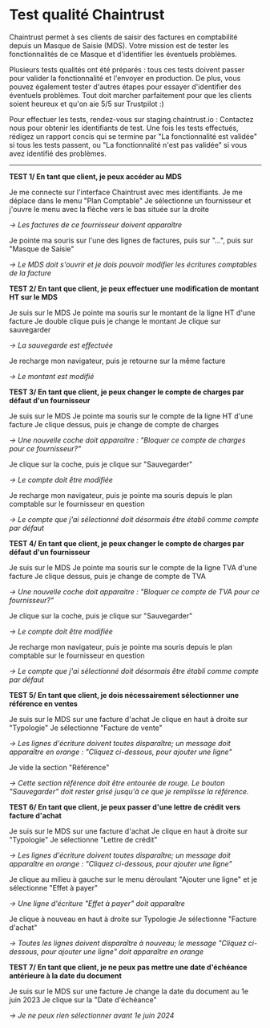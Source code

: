 # Test qualité Chaintrust

Chaintrust permet à ses clients de saisir des factures en comptabilité depuis un Masque de Saisie (MDS). Votre mission est de tester les fonctionnalités de ce Masque et d'identifier les éventuels problèmes.

Plusieurs tests qualités ont été préparés : tous ces tests doivent passer pour valider la fonctionnalité et l'envoyer en production. De plus, vous pouvez également tester d'autres étapes pour essayer d'identifier des éventuels problèmes. Tout doit marcher parfaitement pour que les clients soient heureux et qu'on aie 5/5 sur Trustpilot :)

Pour effectuer les tests, rendez-vous sur staging.chaintrust.io : Contactez nous pour obtenir les identifiants de test. Une fois les tests effectués, rédigez un rapport concis qui se termine par "La fonctionnalité est validée" si tous les tests passent, ou "La fonctionnalité n'est pas validée" si vous avez identifié des problèmes.

---

**TEST 1/ En tant que client, je peux accéder au MDS**

Je me connecte sur l'interface Chaintrust avec mes identifiants.
Je me déplace dans le menu "Plan Comptable"
Je sélectionne un fournisseur et j'ouvre le menu avec la flèche vers le bas située sur la droite

*-> Les factures de ce fournisseur doivent apparaître*

Je pointe ma souris sur l'une des lignes de factures, puis sur "...", puis sur "Masque de Saisie"

*-> Le MDS doit s'ouvrir et je dois pouvoir modifier les écritures comptables de la facture*

**TEST 2/ En tant que client, je peux effectuer une modification de montant HT sur le MDS**

Je suis sur le MDS
Je pointe ma souris sur le montant de la ligne HT d'une facture
Je double clique puis je change le montant
Je clique sur sauvegarder

*-> La sauvegarde est effectuée*

Je recharge mon navigateur, puis je retourne sur la même facture

*-> Le montant est modifié*

**TEST 3/ En tant que client, je peux changer le compte de charges par défaut d'un fournisseur**

Je suis sur le MDS
Je pointe ma souris sur le compte de la ligne HT d'une facture
Je clique dessus, puis je change de compte de charges

*-> Une nouvelle coche doit apparaitre : "Bloquer ce compte de charges pour ce fournisseur?"*

Je clique sur la coche, puis je clique sur "Sauvegarder"

*-> Le compte doit être modifiée*

Je recharge mon navigateur, puis je pointe ma souris depuis le plan comptable sur le fournisseur en question

*-> Le compte que j'ai sélectionné doit désormais être établi comme compte par défaut*

**TEST 4/ En tant que client, je peux changer le compte de charges par défaut d'un fournisseur**

Je suis sur le MDS
Je pointe ma souris sur le compte de la ligne TVA d'une facture
Je clique dessus, puis je change de compte de TVA

*-> Une nouvelle coche doit apparaitre : "Bloquer ce compte de TVA pour ce fournisseur?"*

Je clique sur la coche, puis je clique sur "Sauvegarder"

*-> Le compte doit être modifiée*

Je recharge mon navigateur, puis je pointe ma souris depuis le plan comptable sur le fournisseur en question

*-> Le compte que j'ai sélectionné doit désormais être établi comme compte par défaut*

**TEST 5/ En tant que client, je dois nécessairement sélectionner une référence en ventes**

Je suis sur le MDS sur une facture d'achat
Je clique en haut à droite sur "Typologie"
Je sélectionne "Facture de vente"

*-> Les lignes d'écriture doivent toutes disparaître; un message doit apparaître en orange : "Cliquez ci-dessous, pour ajouter une ligne"*

Je vide la section "Référence"

*-> Cette section référence doit être entourée de rouge. Le bouton "Sauvegarder" doit rester grisé jusqu'à ce que je remplisse la référence.*

**TEST 6/ En tant que client, je peux passer d'une lettre de crédit vers facture d'achat**

Je suis sur le MDS sur une facture d'achat
Je clique en haut à droite sur "Typologie"
Je sélectionne "Lettre de crédit"

*-> Les lignes d'écriture doivent toutes disparaître; un message doit apparaître en orange : "Cliquez ci-dessous, pour ajouter une ligne"*

Je clique au milieu à gauche sur le menu déroulant "Ajouter une ligne" et je sélectionne "Effet à payer"

*-> Une ligne d'écriture "Effet à payer" doit apparaître*

Je clique à nouveau en haut à droite sur Typologie
Je sélectionne "Facture d'achat"

*-> Toutes les lignes doivent disparaître à nouveau; le message "Cliquez ci-dessous, pour ajouter une ligne" doit apparaître en orange*

**TEST 7/ En tant que client, je ne peux pas mettre une date d'échéance antérieure à la date du document**

Je suis sur le MDS sur une facture
Je change la date du document au 1e juin 2023
Je clique sur la "Date d'échéance"

*-> Je ne peux rien sélectionner avant 1e juin 2024*
